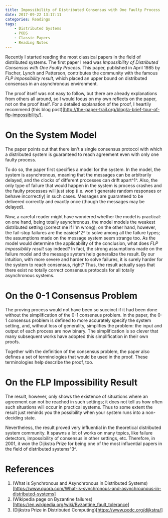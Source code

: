```yaml
---
title: Impossibility of Distributed Consensus with One Faulty Process
date: 2017-09-22 13:17:11
categories: Readings
tags:
    - Distributed Systems
    - PODS
    - Classic Papers
    - Reading Notes
---
```


Recently I started reading the most classical papers in the field of distributed systems.
The first paper I read was *Impossibility of Distributed Consensus with One Faulty Process*.
This paper, published in April 1985 by Fischer, Lynch and Patterson, contributes the community
with the famous *FLP impossibility result*, which placed an upper bound on distributed consensus
in an asynchronous environment.

The proof itself was not easy to follow, but there are already explanations from others all
around, so I would focus on my own reflects on the paper, not on the proof itself.
For a detailed explanation of the proof, I heartily recommend
(this blog post)[http://the-paper-trail.org/blog/a-brief-tour-of-flp-impossibility/].

<!-- more -->

# On the System Model

The paper points out that there isn't a single consensus protocol with which a distributed
system is guaranteed to reach agreement even with only one faulty process.

To do so, the paper first specifies a model for the system. In the model, the system is asynchronous,
meaning that the messages can be arbitrarily delayed, and the clocks of different processes can drift apart^1^.
Also, the only type of failure that would happen in the system is process crashes and the faulty
processes will just stop (i.e. won't generate random responses or behave incorrectly) in such cases.
Messages are guaranteed to be delivered correctly and exactly once (though the messages may be delayed).

Now, a careful reader might have wondered whether the model is practical: on one hand, being totally
asynchronous, the model models the weakest distributed setting (correct me if I'm wrong); on the other hand,
however, the fail-stop failures are the easiest^2^ to solve among all the failure types; the assumptions made on
the message system seem strange too. As the model would determine the applicability of the conclusion, what
does *FLP impossibility result* say indeed? In fact, the strong assumptions made on the failure model
and the message system help generalize the result. By our intuition, with more severe and harder to solve failures,
it is surely harder for the system to reach consensus, right? Thus, the result actually
says that there exist no totally correct consensus protocols for all totally asynchronous systems.


# On the 0-1 Consensus Problem

The proving process would not have been so succinct if it had been done without the simplification of the
0-1 consensus problem. In the paper, the 0-1 consensus problem is defined to more accurately specify the
system setting, and, without loss of generality, simplifies the problem:
the input and output of each process are now binary. The simplification is so clever that many subsequent
works have adopted this simplification in their own proofs.

Together with the definition of the consensus problem, the paper also defines a set of terminologies that
would be used in the proof. These terminologies help describe the proof, too.


# On the FLP Impossibility Result

The result, however, only shows the existence of situations where an agreement can not be reached in
such settings; it does not tell us how often such situations will occur in practical systems.
Thus to some extent the result just reminds you the possibility when your system runs into a non-deciding state.

Nevertheless, the result proved very influential in the theoretical distributed system community.
It spawns a lot of works on many topics, like failure detectors, impossibility of consensus in other settings, etc.
Therefore, in 2001, it won the Dijkstra Prize for being one of the most influential papers in the field of
distributed systems^3^.


# References

1. (What is Synchronous and Asynchronous in Distributed Systems)[https://www.quora.com/What-is-synchronous-and-asynchrounous-in-distributed-systems]
2. (Wikipedia page on Byzantine failures)[https://en.wikipedia.org/wiki/Byzantine_fault_tolerance]
3. (Dijkstra Prize in Distributed Computing)[https://www.podc.org/dijkstra/]
